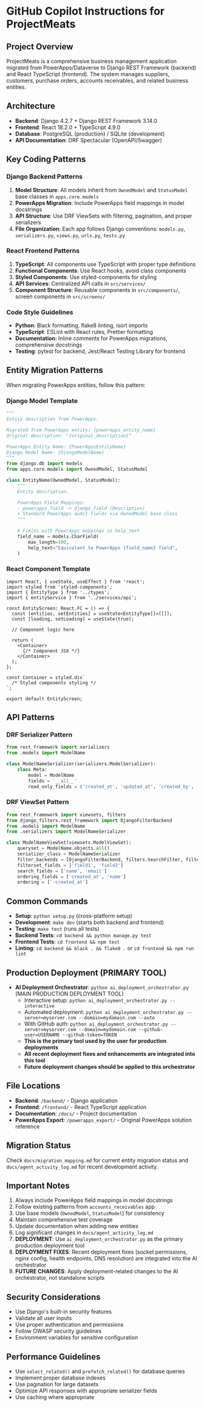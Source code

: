 # GitHub Copilot Instructions for ProjectMeats

## Project Overview
ProjectMeats is a comprehensive business management application migrated from PowerApps/Dataverse to Django REST Framework (backend) and React TypeScript (frontend). The system manages suppliers, customers, purchase orders, accounts receivables, and related business entities.

## Architecture
- **Backend**: Django 4.2.7 + Django REST Framework 3.14.0
- **Frontend**: React 18.2.0 + TypeScript 4.9.0
- **Database**: PostgreSQL (production) / SQLite (development)
- **API Documentation**: DRF Spectacular (OpenAPI/Swagger)

## Key Coding Patterns

### Django Backend Patterns
1. **Model Structure**: All models inherit from `OwnedModel` and `StatusModel` base classes in `apps.core.models`
2. **PowerApps Migration**: Include PowerApps field mappings in model docstrings
3. **API Structure**: Use DRF ViewSets with filtering, pagination, and proper serializers
4. **File Organization**: Each app follows Django conventions: `models.py`, `serializers.py`, `views.py`, `urls.py`, `tests.py`

### React Frontend Patterns
1. **TypeScript**: All components use TypeScript with proper type definitions
2. **Functional Components**: Use React hooks, avoid class components
3. **Styled Components**: Use styled-components for styling
4. **API Services**: Centralized API calls in `src/services/`
5. **Component Structure**: Reusable components in `src/components/`, screen components in `src/screens/`

### Code Style Guidelines
- **Python**: Black formatting, flake8 linting, isort imports
- **TypeScript**: ESLint with React rules, Prettier formatting
- **Documentation**: Inline comments for PowerApps migrations, comprehensive docstrings
- **Testing**: pytest for backend, Jest/React Testing Library for frontend

## Entity Migration Patterns

When migrating PowerApps entities, follow this pattern:

### Django Model Template
```python
"""
Entity description from PowerApps.

Migrated from PowerApps entity: {powerapps_entity_name}
Original description: "{original_description}"

PowerApps Entity Name: {PowerAppsEntityName}
Django Model Name: {DjangoModelName}
"""
from django.db import models
from apps.core.models import OwnedModel, StatusModel

class EntityName(OwnedModel, StatusModel):
    """
    Entity description.

    PowerApps Field Mappings:
    - powerapps_field -> django_field (Description)
    + Standard PowerApps audit fields via OwnedModel base class
    """
    
    # Fields with PowerApps mappings in help_text
    field_name = models.CharField(
        max_length=100,
        help_text="Equivalent to PowerApps {field_name} field",
    )
```

### React Component Template
```tsx
import React, { useState, useEffect } from 'react';
import styled from 'styled-components';
import { EntityType } from '../types';
import { entityService } from '../services/api';

const EntityScreen: React.FC = () => {
  const [entities, setEntities] = useState<EntityType[]>([]);
  const [loading, setLoading] = useState(true);

  // Component logic here
  
  return (
    <Container>
      {/* Component JSX */}
    </Container>
  );
};

const Container = styled.div`
  /* Styled components styling */
`;

export default EntityScreen;
```

## API Patterns

### DRF Serializer Pattern
```python
from rest_framework import serializers
from .models import ModelName

class ModelNameSerializer(serializers.ModelSerializer):
    class Meta:
        model = ModelName
        fields = '__all__'
        read_only_fields = ('created_at', 'updated_at', 'created_by', 'updated_by')
```

### DRF ViewSet Pattern
```python
from rest_framework import viewsets, filters
from django_filters.rest_framework import DjangoFilterBackend
from .models import ModelName
from .serializers import ModelNameSerializer

class ModelNameViewSet(viewsets.ModelViewSet):
    queryset = ModelName.objects.all()
    serializer_class = ModelNameSerializer
    filter_backends = [DjangoFilterBackend, filters.SearchFilter, filters.OrderingFilter]
    filterset_fields = ['field1', 'field2']
    search_fields = ['name', 'email']
    ordering_fields = ['created_at', 'name']
    ordering = ['-created_at']
```

## Common Commands
- **Setup**: `python setup.py` (cross-platform setup)
- **Development**: `make dev` (starts both backend and frontend)
- **Testing**: `make test` (runs all tests)
- **Backend Tests**: `cd backend && python manage.py test`
- **Frontend Tests**: `cd frontend && npm test`
- **Linting**: `cd backend && black . && flake8 .` or `cd frontend && npm run lint`

## Production Deployment (PRIMARY TOOL)
- **AI Deployment Orchestrator**: `python ai_deployment_orchestrator.py` (MAIN PRODUCTION DEPLOYMENT TOOL)
  - Interactive setup: `python ai_deployment_orchestrator.py --interactive`
  - Automated deployment: `python ai_deployment_orchestrator.py --server=myserver.com --domain=mydomain.com --auto`
  - With GitHub auth: `python ai_deployment_orchestrator.py --server=myserver.com --domain=mydomain.com --github-user=USERNAME --github-token=TOKEN`
  - **This is the primary tool used by the user for production deployments**
  - **All recent deployment fixes and enhancements are integrated into this tool**
  - **Future deployment changes should be applied to this orchestrator**

## File Locations
- **Backend**: `/backend/` - Django application
- **Frontend**: `/frontend/` - React TypeScript application
- **Documentation**: `/docs/` - Project documentation
- **PowerApps Export**: `/powerapps_export/` - Original PowerApps solution reference

## Migration Status
Check `docs/migration_mapping.md` for current entity migration status and `docs/agent_activity_log.md` for recent development activity.

## Important Notes
1. Always include PowerApps field mappings in model docstrings
2. Follow existing patterns from `accounts_receivables` app
3. Use base models (`OwnedModel`, `StatusModel`) for consistency
4. Maintain comprehensive test coverage
5. Update documentation when adding new entities
6. Log significant changes in `docs/agent_activity_log.md`
7. **DEPLOYMENT**: Use `ai_deployment_orchestrator.py` as the primary production deployment tool
8. **DEPLOYMENT FIXES**: Recent deployment fixes (socket permissions, nginx config, health endpoints, DNS resolution) are integrated into the AI orchestrator
9. **FUTURE CHANGES**: Apply deployment-related changes to the AI orchestrator, not standalone scripts

## Security Considerations
- Use Django's built-in security features
- Validate all user inputs
- Use proper authentication and permissions
- Follow OWASP security guidelines
- Environment variables for sensitive configuration

## Performance Guidelines
- Use `select_related()` and `prefetch_related()` for database queries
- Implement proper database indexes
- Use pagination for large datasets
- Optimize API responses with appropriate serializer fields
- Use caching where appropriate